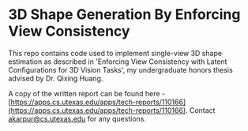 # 3D Shape Generation By Enforcing View Consistency

This repo contains code used to implement single-view 3D shape estimation as described in 'Enforcing View Consistency with Latent Configurations for 3D Vision Tasks', my undergraduate honors thesis advised by Dr. Qixing Huang. 

A copy of the written report can be found here - [https://apps.cs.utexas.edu/apps/tech-reports/110166](https://apps.cs.utexas.edu/apps/tech-reports/110166). Contact akarpur@cs.utexas.edu for any questions.

